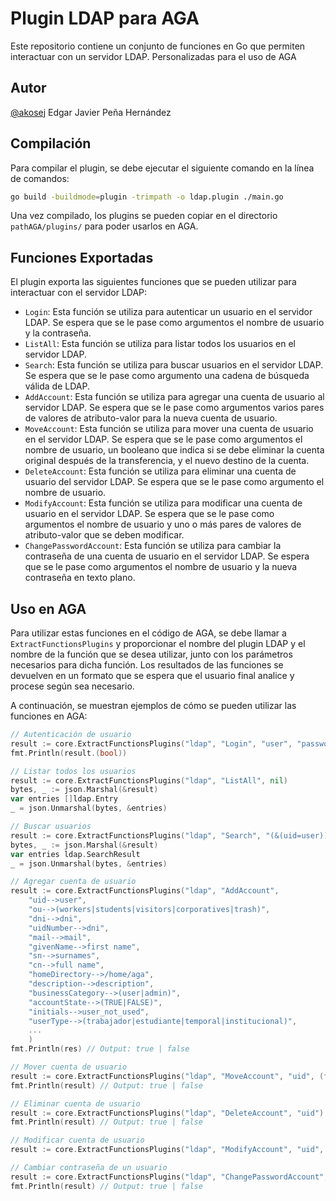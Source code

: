 # Plugin LDAP para AGA

Este repositorio contiene un conjunto de funciones en Go que permiten interactuar con un servidor LDAP. Personalizadas para el uso de AGA

## Autor

[@akosej](https://github.com/akosej) Edgar Javier Peña Hernández

## Compilación

Para compilar el plugin, se debe ejecutar el siguiente comando en la línea de comandos:

```sh
go build -buildmode=plugin -trimpath -o ldap.plugin ./main.go
```

Una vez compilado, los plugins se pueden copiar en el directorio `pathAGA/plugins/` para poder usarlos en AGA.

## Funciones Exportadas

El plugin exporta las siguientes funciones que se pueden utilizar para interactuar con el servidor LDAP:

- `Login`: Esta función se utiliza para autenticar un usuario en el servidor LDAP. Se espera que se le pase como argumentos el nombre de usuario y la contraseña.
- `ListAll`: Esta función se utiliza para listar todos los usuarios en el servidor LDAP.
- `Search`: Esta función se utiliza para buscar usuarios en el servidor LDAP. Se espera que se le pase como argumento una cadena de búsqueda válida de LDAP.
- `AddAccount`: Esta función se utiliza para agregar una cuenta de usuario al servidor LDAP. Se espera que se le pase como argumentos varios pares de valores de atributo-valor para la nueva cuenta de usuario.
- `MoveAccount`: Esta función se utiliza para mover una cuenta de usuario en el servidor LDAP. Se espera que se le pase como argumentos el nombre de usuario, un booleano que indica si se debe eliminar la cuenta original después de la transferencia, y el nuevo destino de la cuenta.
- `DeleteAccount`: Esta función se utiliza para eliminar una cuenta de usuario del servidor LDAP. Se espera que se le pase como argumento el nombre de usuario.
- `ModifyAccount`: Esta función se utiliza para modificar una cuenta de usuario en el servidor LDAP. Se espera que se le pase como argumentos el nombre de usuario y uno o más pares de valores de atributo-valor que se deben modificar.
- `ChangePasswordAccount`: Esta función se utiliza para cambiar la contraseña de una cuenta de usuario en el servidor LDAP. Se espera que se le pase como argumentos el nombre de usuario y la nueva contraseña en texto plano.

## Uso en AGA

Para utilizar estas funciones en el código de AGA, se debe llamar a `ExtractFunctionsPlugins` y proporcionar el nombre del plugin LDAP y el nombre de la función que se desea utilizar, junto con los parámetros necesarios para dicha función. Los resultados de las funciones se devuelven en un formato que se espera que el usuario final analice y procese según sea necesario.

A continuación, se muestran ejemplos de cómo se pueden utilizar las funciones en AGA:

```go
// Autenticación de usuario
result := core.ExtractFunctionsPlugins("ldap", "Login", "user", "password")
fmt.Println(result.(bool))

// Listar todos los usuarios
result := core.ExtractFunctionsPlugins("ldap", "ListAll", nil)
bytes, _ := json.Marshal(&result)
var entries []ldap.Entry
_ = json.Unmarshal(bytes, &entries)

// Buscar usuarios
result := core.ExtractFunctionsPlugins("ldap", "Search", "(&(uid=user))")
bytes, _ := json.Marshal(&result)
var entries ldap.SearchResult
_ = json.Unmarshal(bytes, &entries)

// Agregar cuenta de usuario
result := core.ExtractFunctionsPlugins("ldap", "AddAccount",
    "uid-->user",
    "ou-->(workers|students|visitors|corporatives|trash)",
    "dni-->dni",
    "uidNumber-->dni",
    "mail-->mail",
    "givenName-->first name",
    "sn-->surnames",
    "cn-->full name",
    "homeDirectory-->/home/aga",
    "description-->description",
    "businessCategory-->(user|admin)",
    "accountState-->(TRUE|FALSE)",
    "initials-->user_not_used",
    "userType-->(trabajador|estudiante|temporal|institucional)",
    ...
    )
fmt.Println(res) // Output: true | false

// Mover cuenta de usuario
result := core.ExtractFunctionsPlugins("ldap", "MoveAccount", "uid", (false|true), "(workers|students|visitors|corporatives|trash)")
fmt.Println(result) // Output: true | false

// Eliminar cuenta de usuario
result := core.ExtractFunctionsPlugins("ldap", "DeleteAccount", "uid")
fmt.Println(result) // Output: true | false

// Modificar cuenta de usuario
result := core.ExtractFunctionsPlugins("ldap", "ModifyAccount", "uid", "Attribute-->value", ...)

// Cambiar contraseña de un usuario 
result := core.ExtractFunctionsPlugins("ldap", "ChangePasswordAccount", "uid", "plain_text_password")
fmt.Println(result) // Output: true | false
```